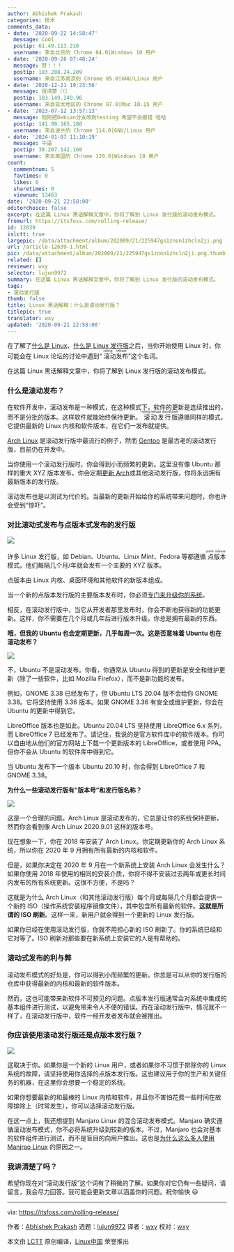 ```yaml
---
author: Abhishek Prakash
categories: 技术
comments_data:
- date: '2020-09-22 14:58:47'
  message: Cool
  postip: 61.49.113.210
  username: 来自北京的 Chrome 84.0|Windows 10 用户
- date: '2020-09-26 07:48:24'
  message: 赞！！！
  postip: 183.208.24.209
  username: 来自江苏南京的 Chrome 85.0|GNU/Linux 用户
- date: '2020-12-21 19:23:56'
  message: 很清楚（（（
  postip: 103.149.249.96
  username: 来自亚太地区的 Chrome 87.0|Mac 10.15 用户
- date: '2023-07-12 13:57:13'
  message: 刚刚把Debian分支改到testing 希望不会报错 哈哈
  postip: 141.98.165.180
  username: 来自波兰的 Chrome 114.0|GNU/Linux 用户
- date: '2024-01-07 11:10:19'
  message: 牛逼
  postip: 38.207.142.160
  username: 来自美国的 Chrome 120.0|Windows 10 用户
count:
  commentnum: 5
  favtimes: 0
  likes: 0
  sharetimes: 0
  viewnum: 13463
date: '2020-09-21 22:58:00'
editorchoice: false
excerpt: 在这篇 Linux 黑话解释文章中，你将了解到 Linux 发行版的滚动发布模式。
fromurl: https://itsfoss.com/rolling-release/
id: 12639
islctt: true
largepic: /data/attachment/album/202009/21/225947gs1znon1zhcln2ji.png
url: /article-12639-1.html
pic: /data/attachment/album/202009/21/225947gs1znon1zhcln2ji.png.thumb.jpg
related: []
reviewer: wxy
selector: lujun9972
summary: 在这篇 Linux 黑话解释文章中，你将了解到 Linux 发行版的滚动发布模式。
tags:
- 滚动发行版
thumb: false
title: Linux 黑话解释：什么是滚动发行版？
titlepic: true
translator: wxy
updated: '2020-09-21 22:58:00'
---
```


在了解了[什么是 Linux](https://itsfoss.com/what-is-linux/)、[什么是 Linux 发行版](/article-12609-1.html)之后，当你开始使用 Linux 时，你可能会在 Linux 论坛的讨论中遇到“<ruby> 滚动发布 <rt>  rolling release </rt></ruby>”这个名词。


在这篇 Linux 黑话解释文章中，你将了解到 Linux 发行版的滚动发布模式。


### 什么是滚动发布？


在软件开发中，滚动发布是一种模式，在这种模式下，软件的更新是连续推出的，而不是分批的版本。这样软件就能始终保持更新。<ruby> 滚动发行版 <rt>  rolling release distribution </rt></ruby>遵循同样的模式，它提供最新的 Linux 内核和软件版本，在它们一发布就提供。


[Arch Linux](https://www.archlinux.org/) 是滚动发行版中最流行的例子，然而 [Gentoo](https://www.gentoo.org/) 是最古老的滚动发行版，目前仍在开发中。


当你使用一个滚动发行版时，你会得到小而频繁的更新。这里没有像 Ubuntu 那样的重大 XYZ 版本发布。你会定期[更新 Arch](https://itsfoss.com/update-arch-linux/)或其他滚动发行版，你将永远拥有最新版本的发行版。


滚动发布也是以测试为代价的。当最新的更新开始给你的系统带来问题时，你也许会受到“惊吓”。


### 对比滚动式发布与点版本式发布的发行版


![](/data/attachment/album/202009/21/225947gs1znon1zhcln2ji.png)


许多 Linux 发行版，如 Debian、Ubuntu、Linux Mint、Fedora 等都遵循<ruby> 点版本 <rt>  point release </rt></ruby>模式。他们每隔几个月/年就会发布一个主要的 XYZ 版本。


点版本由 Linux 内核、桌面环境和其他软件的新版本组成。


当一个新的点版本发行版的主要版本发布时，你必须[专门来升级你的系统](https://itsfoss.com/upgrade-ubuntu-version/)。


相反，在滚动发行版中，当它从开发者那里发布时，你会不断地获得新的功能更新。这样，你不需要在几个月或几年后进行版本升级。你总是拥有最新的东西。


**哦，但我的 Ubuntu 也会定期更新，几乎每周一次。这是否意味着 Ubuntu 也在滚动发布？**


![](/data/attachment/album/202009/21/230029mlrerz22gw0pk83y.png)


不，Ubuntu 不是滚动发布。你看，你通常从 Ubuntu 得到的更新是安全和维护更新（除了一些软件，比如 Mozilla Firefox），而不是新功能的发布。


例如，GNOME 3.38 已经发布了，但 Ubuntu LTS 20.04 版不会给你 GNOME 3.38。它将坚持使用 3.36 版本。如果 GNOME 3.36 有安全或维护更新，你会在 Ubuntu 的更新中得到它。


LibreOffice 版本也是如此。Ubuntu 20.04 LTS 坚持使用 LibreOffice 6.x 系列，而 LibreOffice 7 已经发布了。请记住，我说的是官方软件库中的软件版本。你可以自由地从他们的官方网站上下载一个更新版本的 LibreOffice，或者使用 PPA。但你不会从 Ubuntu 的软件库中得到它。


当 Ubuntu 发布下一个版本 Ubuntu 20.10 时，你会得到 LibreOffice 7 和 GNOME 3.38。


**为什么一些滚动发行版有“版本号”和发行版名称？**


![](/data/attachment/album/202009/21/225900tgz5q0g9pwggfr2q.png)


这是一个合理的问题。Arch Linux 是滚动发布的，它总是让你的系统保持更新，然而你会看到像 Arch Linux 2020.9.01 这样的版本号。


现在想象一下，你在 2018 年安装了 Arch Linux。你定期更新你的 Arch Linux 系统，所以你在 2020 年 9 月拥有所有最新的内核和软件。


但是，如果你决定在 2020 年 9 月在一个新系统上安装 Arch Linux 会发生什么？如果你使用 2018 年使用的相同的安装介质，你将不得不安装过去两年或更长时间内发布的所有系统更新。这很不方便，不是吗？


这就是为什么 Arch Linux（和其他滚动发行版）每个月或每隔几个月都会提供一个新的 ISO（操作系统安装程序镜像文件），其中包含所有最新的软件。**这就是所谓的 ISO 刷新**。这样一来，新用户就会得到一个更新的 Linux 发行版。


如果你已经在使用滚动发行版，你就不用担心新的 ISO 刷新了。你的系统已经和它对等了。ISO 刷新对那些要在新系统上安装它的人是有帮助的。


### 滚动式发布的利与弊


滚动发布模式的好处是，你可以得到小而频繁的更新。你总是可以从你的发行版的仓库中获得最新的内核和最新的软件版本。


然而，这也可能带来新软件不可预见的问题。点版本发行版通常会对系统中集成的基本组件进行测试，以避免带来令人不便的错误。而在滚动发行版中，情况就不一样了，在滚动发行版中，软件一经开发者发布就会被推出。


### 你应该使用滚动发行版还是点版本发行版？


![](/data/attachment/album/202009/21/225902p15sm1s5cz8m1n5c.png)


这取决于你。如果你是一个新的 Linux 用户，或者如果你不习惯于排除你的 Linux 系统的故障，请坚持使用你选择的点版本发行版。这也建议用于你的生产和关键任务的机器，在这里你会想要一个稳定的系统。


如果你想要最新的和最棒的 Linux 内核和软件，并且你不害怕花费一些时间在故障排除上（时常发生），你可以选择滚动发行版。


在这一点上，我还想提到 Manjaro Linux 的混合滚动发布模式。Manjaro 确实遵循滚动发布模式，你不必将系统升级到较新的版本。不过，Manjaro 也会对基本的软件组件进行测试，而不是盲目的向用户推出。这也是[为什么这么多人使用 Manjrao Linux](https://itsfoss.com/why-use-manjaro-linux/) 的原因之一。


### 我讲清楚了吗？


希望你现在对“滚动发行版”这个词有了稍微的了解。如果你对它仍有一些疑问，请留言，我会尽力回答。我可能会更新文章以涵盖你的问题。祝你愉快 :smiley:




---


via: <https://itsfoss.com/rolling-release/>


作者：[Abhishek Prakash](https://itsfoss.com/author/abhishek/) 选题：[lujun9972](https://github.com/lujun9972) 译者：[wxy](https://github.com/wxy) 校对：[wxy](https://github.com/wxy)


本文由 [LCTT](https://github.com/LCTT/TranslateProject) 原创编译，[Linux中国](https://linux.cn/) 荣誉推出